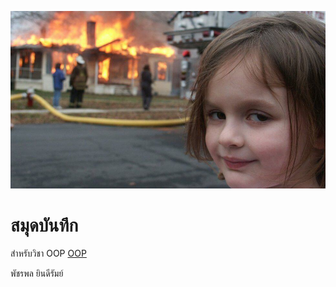 ![download banner](./banner.jpg)


# สมุดบันทึก

สำหรับวิชา OOP [OOP](https://pudcharapon.github.io)

พัชรพล ยินดีรัมย์
